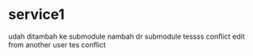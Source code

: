 # service1
udah ditambah ke submodule
nambah dr submodule
tessss conflict
edit from another user
tes conflict
